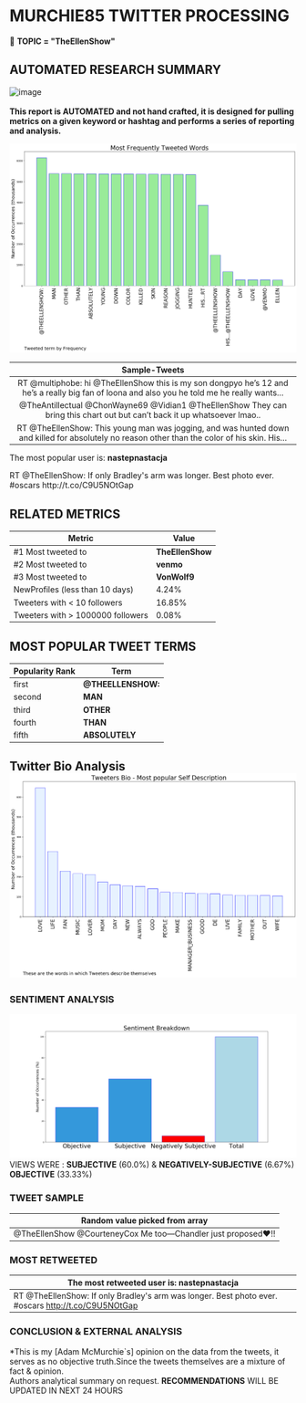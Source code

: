 # MURCHIE85 TWITTER PROCESSING 
&#x1F34E; **TOPIC = "TheEllenShow"**

## AUTOMATED RESEARCH SUMMARY

![image](https://marketingplatform.google.com/about/static/images/gmp/analytics-smb-benefit.jpg)
<br></br>
<b> This report is AUTOMATED and not hand crafted, it is designed for pulling metrics on a given keyword or hashtag and performs a series of reporting and analysis.</b>



![image](TWEETS.png)



|                **Sample-Tweets**        |
| :-------------: |
| RT @multiphobe: hi @TheEllenShow this is my son dongpyo he’s 12 and he’s a really big fan of loona and also you he told me he really wants… |
| @TheAntillectual @ChonWayne69 @Vidian1 @TheEllenShow They can bring this chart out but can’t back it up whatsoever lmao.. |
| RT @TheEllenShow: This young man was jogging, and was hunted down and killed for absolutely no reason other than the color of his skin. His… |

The most popular user is: **nastepnastacja**
<div class="alert alert-block alert-danger"> RT @TheEllenShow: If only Bradley's arm was longer. Best photo ever. #oscars http://t.co/C9U5NOtGap</div>

## RELATED METRICS<br>
| Metric | Value |
| ------------- | ------------- |
| #1 Most tweeted to  | **TheEllenShow** |
| #2 Most tweeted to  | **venmo** |
| #3 Most tweeted to  | **VonWolf9** |
| NewProfiles (less than 10 days) | 4.24%  |
| Tweeters with < 10 followers  | 16.85%|
| Tweeters with > 1000000 followers  | 0.08%  |



## MOST POPULAR TWEET TERMS 


| Popularity Rank  | Term |
| ------------- | ------------- |
| first  | **@THEELLENSHOW:**  |
| second  | **MAN**  |
| third  | **OTHER** |
| fourth  | **THAN**  |
| fifth  | **ABSOLUTELY**  |


## Twitter Bio Analysis![image](BIO.png)
### SENTIMENT ANALYSIS
![image](sentiment.png)
VIEWS WERE : **SUBJECTIVE**  (60.0%) & **NEGATIVELY-SUBJECTIVE** (6.67%) **OBJECTIVE** (33.33%)

### TWEET SAMPLE 
| Random value picked from array |
| ------------- |
|@TheEllenShow @CourteneyCox Me too—Chandler just proposed❤️!! |

### MOST RETWEETED 

| The most retweeted user is: **nastepnastacja**  |
| ------------- |
| RT @TheEllenShow: If only Bradley's arm was longer. Best photo ever. #oscars http://t.co/C9U5NOtGap |

### CONCLUSION & EXTERNAL ANALYSIS

*This is my [Adam McMurchie`s] opinion on the data from the tweets, it serves as no objective truth.Since the tweets themselves are a mixture of fact & opinion.<br>
Authors analytical summary on request.
**RECOMMENDATIONS** WILL BE UPDATED IN NEXT  24 HOURS <br>
